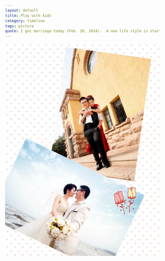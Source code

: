 ```yaml
---
layout: default
title: Play with kids
category: timeline
tags: picture
quote: I get marriage today (Feb. 10, 2014).  A new life style is starting.
---
```

<img src="./img/post/marriage.jpg"  alt="Down by the beach"/>

